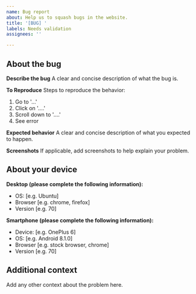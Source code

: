 ```yaml
---
name: Bug report
about: Help us to squash bugs in the website.
title: '[BUG] '
labels: Needs validation
assignees: ''

---
```


## About the bug

**Describe the bug**
A clear and concise description of what the bug is.

**To Reproduce**
Steps to reproduce the behavior:
1. Go to '...'
2. Click on '....'
3. Scroll down to '....'
4. See error

**Expected behavior**
A clear and concise description of what you expected to happen.

**Screenshots**
If applicable, add screenshots to help explain your problem.

## About your device

**Desktop (please complete the following information):**
 - OS: [e.g. Ubuntu]
 - Browser [e.g. chrome, firefox]
 - Version [e.g. 70]

**Smartphone (please complete the following information):**
 - Device: [e.g. OnePlus 6]
 - OS: [e.g. Android 8.1.0]
 - Browser [e.g. stock browser, chrome]
 - Version [e.g. 70]

## Additional context

Add any other context about the problem here.
